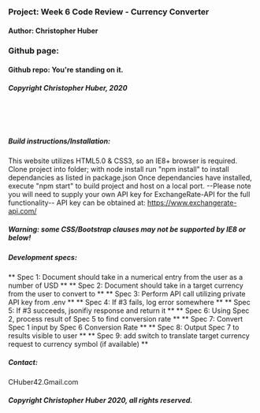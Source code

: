 ### Project: **Week 6 Code Review - Currency Converter**
#### Author: **Christopher Huber**

### Github page: 
#### Github repo: You're standing on it.
##### Copyright Christopher Huber, 2020

&nbsp;
     
&nbsp;
         
##### Build instructions/Installation: 

This website utilizes HTML5.0 & CSS3, so an IE8+ browser is required.
Clone project into folder; with node install run "npm install" to install dependancies as listed in package.json
Once dependancies have installed, execute "npm start" to build project and host on a local port.
--Please note you will need to supply your own API key for ExchangeRate-API for the full functionality--
API key can be obtained at: https://www.exchangerate-api.com/

##### **Warning: some CSS/Bootstrap clauses may not be supported by IE8 or below!**

##### Development specs:

** Spec 1: Document should take in a numerical entry from the user as a number of USD **
** Spec 2: Document should take in a target currency from the user to convert to **
** Spec 3: Perform API call utilizing private API key from .env **
** Spec 4: If #3 fails, log error somewhere **
** Spec 5: If #3 succeeds, jsonifiy response and return it **
** Spec 6: Using Spec 2, process result of Spec 5 to find conversion rate **
** Spec 7: Convert Spec 1 input by Spec 6 Conversion Rate **
** Spec 8: Output Spec 7 to results visible to user **
** Spec 9: add switch to translate target currency request to currency symbol (if available) **



##### _Contact_:

CHuber42.Gmail.com

##### _Copyright Christopher Huber 2020, all rights reserved._